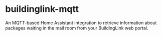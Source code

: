 # buildinglink-mqtt

An MQTT-based Home Assistant integration to retrieve information about packages waiting in the mail room from your BuildingLink web portal.
